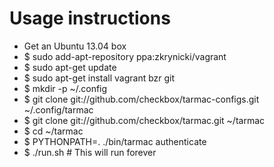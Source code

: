 Usage instructions
==================

* Get an Ubuntu 13.04 box
* $ sudo add-apt-repository ppa:zkrynicki/vagrant
* $ sudo apt-get update
* $ sudo apt-get install vagrant bzr git
* $ mkdir -p ~/.config
* $ git clone git://github.com/checkbox/tarmac-configs.git ~/.config/tarmac
* $ git clone git://github.com/checkbox/tarmac.git ~/tarmac
* $ cd ~/tarmac
* $ PYTHONPATH=. ./bin/tarmac authenticate
* $ ./run.sh # This will run forever
